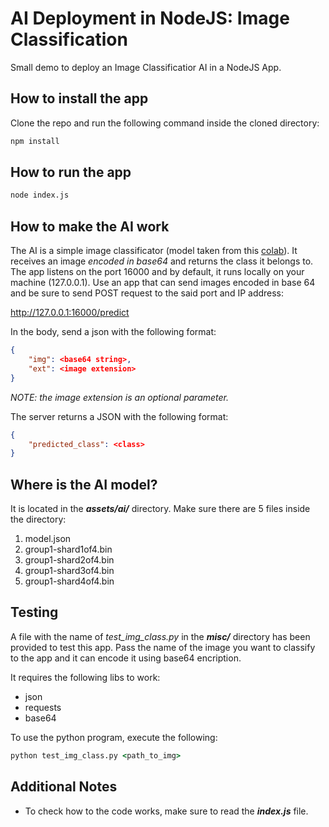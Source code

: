 # AI Deployment in NodeJS: Image Classification
Small demo to deploy an Image Classificatior AI in a NodeJS App.

## How to install the app
Clone the repo and run the following command inside the cloned directory:

```bat
npm install
```

## How to run the app

```bat
node index.js
```

## How to make the AI work
The AI is a simple image classificator (model taken from this [colab](https://www.tensorflow.org/tutorials/images/classification)). It receives an image *encoded in base64* and returns the class it belongs to.
The app listens on the port 16000 and by default, it runs locally on your machine (127.0.0.1).
Use an app that can send images encoded in base 64 and be sure to send POST request to the said port and IP address:

http://127.0.0.1:16000/predict

In the body, send a json with the following format:

```json
{
	"img": <base64 string>,
	"ext": <image extension>
}
```

*NOTE: the image extension is an optional parameter.*

The server returns a JSON with the following format:


```json
{
	"predicted_class": <class>
}
```

## Where is the AI model?
It is located in the *__assets/ai/__* directory. Make sure there are 5 files inside the directory:
1. model.json
2. group1-shard1of4.bin
3. group1-shard2of4.bin
4. group1-shard3of4.bin
5. group1-shard4of4.bin

## Testing
A file with the name of *test_img_class.py* in the *__misc/__* directory has been provided to test this app. Pass the name of the image you want to classify to the app and it can encode it using base64 encription.

It requires the following libs to work:
* json
* requests
* base64

To use the python program, execute the following:

```bat
python test_img_class.py <path_to_img>
```


## Additional Notes
* To check how to the code works, make sure to read the *__index.js__* file.